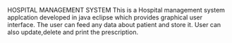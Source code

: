 HOSPITAL MANAGEMENT SYSTEM
This is a Hospital management system applcation developed in java eclipse which provides graphical user interface. The user can feed any data about patient and store it.  User can also update,delete  and print the prescription.
